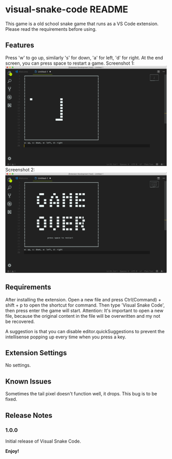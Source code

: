 # visual-snake-code README

This game is a old school snake game that runs as a VS Code extension. Please read the requirements before using.

## Features

Press 'w' to go up, similarly 's' for down, 'a' for left, 'd' for right. At the end screen, you can press space to restart a game.
Screenshot 1:
![gameplay1](screenshot/gameplay1.png)
Screenshot 2:
![gameplay2](screenshot/gameplay2.png)

## Requirements

After installing the extension. Open a new file and press Ctrl(Command) + shift + p to open the shortcut for command. Then type 'Visual Snake Code', then press enter the game will start. Attention: It's important to open a new file, because the original content in the file will be overwritten and my not be recovered. 

A suggestion is that you can disable editor.quickSuggestions to prevent the intellisense popping up every time when you press a key.

## Extension Settings

No settings.

## Known Issues

Sometimes the tail pixel doesn't function well, it drops. This bug is to be fixed.

## Release Notes

### 1.0.0

Initial release of Visual Snake Code.

**Enjoy!**
